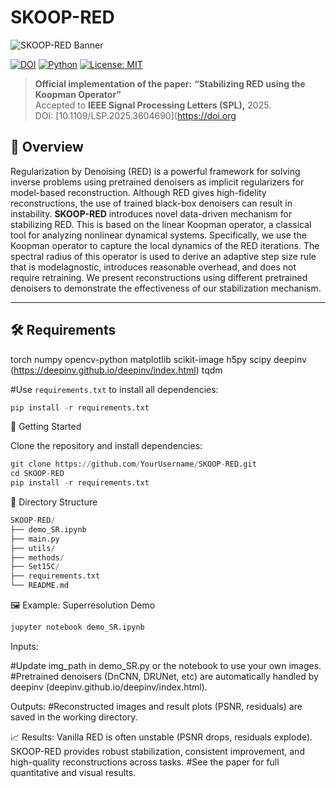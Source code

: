 # SKOOP-RED

![SKOOP-RED Banner](docs/images/skoop_red_banner.svg)

[![DOI](https://zenodo.org/badge/DOI/10.1109/LSP.2025.3604690.svg)](https://doi.org/10.1109/LSP.2025.3604690)
[![Python](https://img.shields.io/badge/python-3.9+-blue.svg)](https://www.python.org/)
[![License: MIT](https://img.shields.io/badge/License-MIT-green.svg)](LICENSE)

> **Official implementation of the paper:** **“Stabilizing RED using the Koopman Operator”**  
> Accepted to **IEEE Signal Processing Letters (SPL),** 2025.  
> DOI: [10.1109/LSP.2025.3604690](https://doi.org


## 📌 Overview

Regularization by Denoising (RED) is a powerful framework for solving inverse problems using pretrained denoisers as implicit regularizers for
model-based reconstruction. Although RED gives high-fidelity reconstructions, the use of trained black-box denoisers can result in instability. 
**SKOOP-RED** introduces novel data-driven mechanism for stabilizing RED. This is based on the linear Koopman operator, a classical tool for analyzing nonlinear dynamical systems. Specifically, we use the Koopman operator to capture the local dynamics of the RED iterations. The spectral radius of this operator is used to derive an adaptive step size rule that is modelagnostic, introduces reasonable overhead, and does not require retraining. We present reconstructions using different pretrained denoisers to demonstrate the effectiveness of our stabilization mechanism.

---


## 🛠 Requirements

torch
numpy
opencv-python
matplotlib
scikit-image
h5py
scipy
deepinv (https://deepinv.github.io/deepinv/index.html)
tqdm

#Use `requirements.txt` to install all dependencies:
```python
pip install -r requirements.txt
```

🚀 Getting Started

Clone the repository and install dependencies:
```python
git clone https://github.com/YourUsername/SKOOP-RED.git
cd SKOOP-RED
pip install -r requirements.txt
```

📂 Directory Structure
```python
SKOOP-RED/
├── demo_SR.ipynb           
├── main.py             
├── utils/               
├── methods/
├── Set15C/             
├── requirements.txt
└── README.md
```
🖼 Example: Superresolution Demo
```python
jupyter notebook demo_SR.ipynb
```

Inputs:

#Update img_path in demo_SR.py or the notebook to use your own images.
#Pretrained denoisers (DnCNN, DRUNet, etc) are automatically handled by deepinv (deepinv.github.io/deepinv/index.html).


Outputs:
#Reconstructed images and result plots (PSNR, residuals) are saved in the working directory.

📈 Results:
Vanilla RED is often unstable (PSNR drops, residuals explode).
SKOOP-RED provides robust stabilization, consistent improvement, and high-quality reconstructions across tasks.
#See the paper for full quantitative and visual results.
